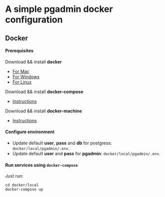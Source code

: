 # A simple pgadmin docker configuration

## Docker

#### Prerequisites

Download && install **docker**
- [For Mac](https://download.docker.com/mac/stable/Docker.dmg)
- [For Windows](https://download.docker.com/win/stable/InstallDocker.msi)
- [For Linux](https://docs.docker.com/engine/getstarted/step_one/#docker-for-linux)

Download && install **docker-compose**
- [Instructions](https://docs.docker.com/compose/install/)

Download && install **docker-machine**
- [Instructions](https://docs.docker.com/machine/install-machine/)


#### Configure environment

- Update default **user**, **pass** and **db** for postgress: `docker/local/pgadmin/.env`.
- Update default **user** and **pass** for **pgadmin**: `docker/local/pgadmin/.env`.


#### Run services using `docker-compose`

Just run:
```
cd docker/local
docker-compose up
```